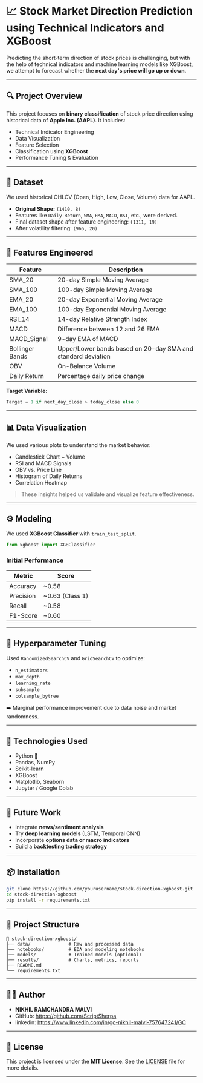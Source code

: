 
# 📈 Stock Market Direction Prediction using Technical Indicators and XGBoost

Predicting the short-term direction of stock prices is challenging, but with the help of technical indicators and machine learning models like XGBoost, we attempt to forecast whether the **next day's price will go up or down**.

---

## 🔍 Project Overview

This project focuses on **binary classification** of stock price direction using historical data of **Apple Inc. (AAPL)**. It includes:

- Technical Indicator Engineering
- Data Visualization
- Feature Selection
- Classification using **XGBoost**
- Performance Tuning & Evaluation

---

## 📁 Dataset

We used historical OHLCV (Open, High, Low, Close, Volume) data for AAPL.

- **Original Shape:** `(1410, 8)`
- Features like `Daily Return`, `SMA`, `EMA`, `MACD`, `RSI`, etc., were derived.
- Final dataset shape after feature engineering: `(1311, 19)`
- After volatility filtering: `(966, 20)`

---

## 🧠 Features Engineered

| Feature | Description |
|--------|-------------|
| SMA_20 | 20-day Simple Moving Average |
| SMA_100 | 100-day Simple Moving Average |
| EMA_20 | 20-day Exponential Moving Average |
| EMA_100 | 100-day Exponential Moving Average |
| RSI_14 | 14-day Relative Strength Index |
| MACD | Difference between 12 and 26 EMA |
| MACD_Signal | 9-day EMA of MACD |
| Bollinger Bands | Upper/Lower bands based on 20-day SMA and standard deviation |
| OBV | On-Balance Volume |
| Daily Return | Percentage daily price change |

**Target Variable:**
```python
Target = 1 if next_day_close > today_close else 0
```

---

## 📊 Data Visualization

We used various plots to understand the market behavior:

- Candlestick Chart + Volume
- RSI and MACD Signals
- OBV vs. Price Line
- Histogram of Daily Returns
- Correlation Heatmap

> These insights helped us validate and visualize feature effectiveness.

---

## ⚙️ Modeling

We used **XGBoost Classifier** with `train_test_split`.

```python
from xgboost import XGBClassifier
```

### Initial Performance

| Metric | Score |
|--------|-------|
| Accuracy | ~0.58 |
| Precision | ~0.63 (Class 1) |
| Recall | ~0.58 |
| F1-Score | ~0.60 |

---

## 🔧 Hyperparameter Tuning

Used `RandomizedSearchCV` and `GridSearchCV` to optimize:

- `n_estimators`
- `max_depth`
- `learning_rate`
- `subsample`
- `colsample_bytree`

➡️ Marginal performance improvement due to data noise and market randomness.

---

## 🧪 Technologies Used

- Python 🐍
- Pandas, NumPy
- Scikit-learn
- XGBoost
- Matplotlib, Seaborn
- Jupyter / Google Colab

---

## 🚀 Future Work

- Integrate **news/sentiment analysis**
- Try **deep learning models** (LSTM, Temporal CNN)
- Incorporate **options data or macro indicators**
- Build a **backtesting trading strategy**

---

## 📦 Installation

```bash
git clone https://github.com/yourusername/stock-direction-xgboost.git
cd stock-direction-xgboost
pip install -r requirements.txt
```

---

## 📁 Project Structure

```
📁 stock-direction-xgboost/
├── data/              # Raw and processed data
├── notebooks/         # EDA and modeling notebooks
├── models/            # Trained models (optional)
├── results/           # Charts, metrics, reports
├── README.md
└── requirements.txt
```

---

## 🧑‍💻 Author

- **NIKHIL RAMCHANDRA MALVI**
- GitHub: https://github.com/ScriptSherpa
- linkedin: https://www.linkedin.com/in/gc-nikhil-malvi-757647241/GC

---

## 📄 License

This project is licensed under the **MIT License**. See the [LICENSE](./LICENSE) file for more details.

---
